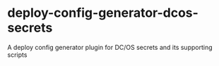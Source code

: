 # deploy-config-generator-dcos-secrets
A deploy config generator plugin for DC/OS secrets and its supporting scripts
